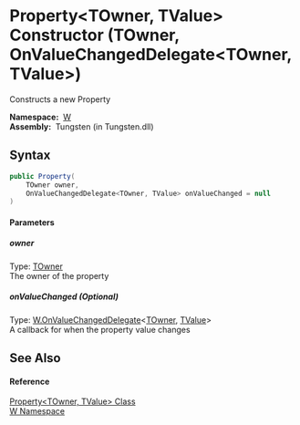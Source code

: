 Property&lt;TOwner, TValue> Constructor (TOwner, OnValueChangedDelegate&lt;TOwner, TValue>)
===========================================================================================
   Constructs a new Property

  **Namespace:**  [W][1]  
  **Assembly:**  Tungsten (in Tungsten.dll)

Syntax
------

```csharp
public Property(
	TOwner owner,
	OnValueChangedDelegate<TOwner, TValue> onValueChanged = null
)
```

#### Parameters

##### *owner*
Type: [TOwner][2]  
The owner of the property

##### *onValueChanged* (Optional)
Type: [W.OnValueChangedDelegate][3]&lt;[TOwner][2], [TValue][2]>  
A callback for when the property value changes


See Also
--------

#### Reference
[Property&lt;TOwner, TValue> Class][2]  
[W Namespace][1]  

[1]: ../README.md
[2]: README.md
[3]: ../OnValueChangedDelegate_2/README.md